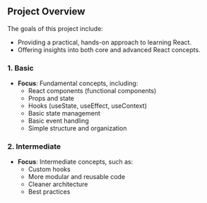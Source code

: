 ## Project Overview

The goals of this project include:
- Providing a practical, hands-on approach to learning React.
- Offering insights into both core and advanced React concepts.

### 1. **Basic**
- **Focus**: Fundamental concepts, including:
  - React components (functional components)
  - Props and state
  - Hooks (useState, useEffect, useContext)
  - Basic state management
  - Basic event handling
  - Simple structure and organization

### 2. **Intermediate**
- **Focus**: Intermediate concepts, such as:
  - Custom hooks
  - More modular and reusable code
  - Cleaner architecture
  - Best practices
